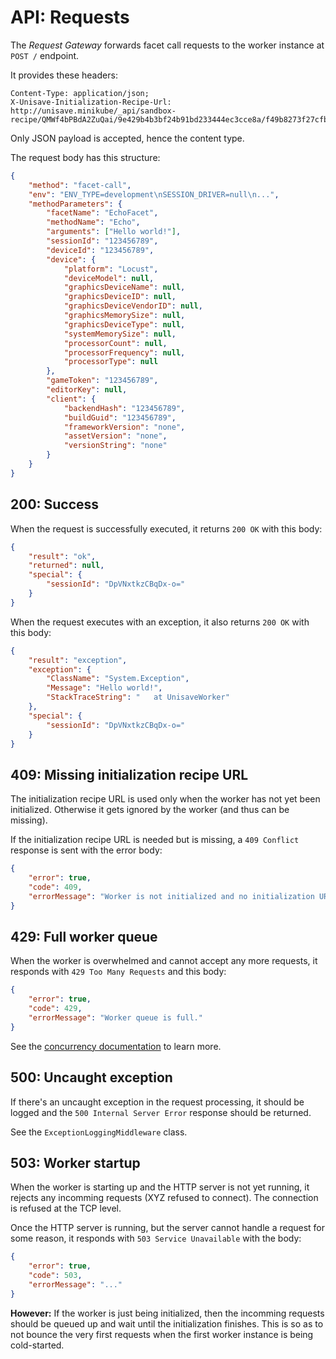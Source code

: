 # API: Requests

The *Request Gateway* forwards facet call requests to the worker instance at `POST /` endpoint.

It provides these headers:

```
Content-Type: application/json;
X-Unisave-Initialization-Recipe-Url: http://unisave.minikube/_api/sandbox-recipe/QMWf4bPBdA2ZuQai/9e429b4b3bf24b91bd233444ec3cce8a/f49b8273f27cfbbedafc1bdd170f8462c23e0bda120df927d1cdfb455ccc43d9;
```

Only JSON payload is accepted, hence the content type.

The request body has this structure:

```json
{
    "method": "facet-call",
    "env": "ENV_TYPE=development\nSESSION_DRIVER=null\n...",
    "methodParameters": {
        "facetName": "EchoFacet",
        "methodName": "Echo",
        "arguments": ["Hello world!"],
        "sessionId": "123456789",
        "deviceId": "123456789",
        "device": {
            "platform": "Locust",
            "deviceModel": null,
            "graphicsDeviceName": null,
            "graphicsDeviceID": null,
            "graphicsDeviceVendorID": null,
            "graphicsMemorySize": null,
            "graphicsDeviceType": null,
            "systemMemorySize": null,
            "processorCount": null,
            "processorFrequency": null,
            "processorType": null
        },
        "gameToken": "123456789",
        "editorKey": null,
        "client": {
            "backendHash": "123456789",
            "buildGuid": "123456789",
            "frameworkVersion": "none",
            "assetVersion": "none",
            "versionString": "none"
        }
    }
}
```


## 200: Success

When the request is successfully executed, it returns `200 OK` with this body:

```json
{
    "result": "ok",
    "returned": null,
    "special": {
        "sessionId": "DpVNxtkzCBqDx-o="
    }
}
```

When the request executes with an exception, it also returns `200 OK` with this body:

```json
{
    "result": "exception",
    "exception": {
        "ClassName": "System.Exception",
        "Message": "Hello world!",
        "StackTraceString": "   at UnisaveWorker"
    },
    "special": {
        "sessionId": "DpVNxtkzCBqDx-o="
    }
}
```


## 409: Missing initialization recipe URL

The initialization recipe URL is used only when the worker has not yet been initialized. Otherwise it gets ignored by the worker (and thus can be missing).

If the initialization recipe URL is needed but is missing, a `409 Conflict` response is sent with the error body:

```json
{
    "error": true,
    "code": 409,
    "errorMessage": "Worker is not initialized and no initialization URL was provided with the request."
}
```


## 429: Full worker queue

When the worker is overwhelmed and cannot accept any more requests, it responds with `429 Too Many Requests` and this body:

```json
{
    "error": true,
    "code": 429,
    "errorMessage": "Worker queue is full."
}
```

See the [concurrency documentation](concurrency.md) to learn more.


## 500: Uncaught exception

If there's an uncaught exception in the request processing, it should be logged and the `500 Internal Server Error` response should be returned.

See the `ExceptionLoggingMiddleware` class.


## 503: Worker startup

When the worker is starting up and the HTTP server is not yet running, it rejects any incomming requests (XYZ refused to connect). The connection is refused at the TCP level.

Once the HTTP server is running, but the server cannot handle a request for some reason, it responds with `503 Service Unavailable` with the body:

```json
{
    "error": true,
    "code": 503,
    "errorMessage": "..."
}
```

**However:** If the worker is just being initialized, then the incomming requests should be queued up and wait until the initialization finishes. This is so as to not bounce the very first requests when the first worker instance is being cold-started.
